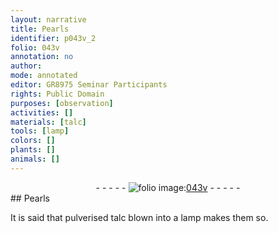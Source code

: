 ```yaml
---
layout: narrative
title: Pearls
identifier: p043v_2
folio: 043v
annotation: no
author:
mode: annotated
editor: GR8975 Seminar Participants
rights: Public Domain
purposes: [observation]
activities: []
materials: [talc]
tools: [lamp]
colors: []
plants: []
animals: []
---
```


 <div class="folio" align="center">- - - - - <a href="http://gallica.bnf.fr/ark:/12148/btv1b10500001g/f92.image" target="_blank"><img src="https://cu-mkp.github.io/GR8975-edition/assets/photo-icon.png" alt="folio image: " style="display:inline-block; margin-bottom:-3px;"/>043v</a> - - - - - </div>  
## Pearls

 
It is said that pulverised <span class="material">talc</span> blown into a <span class="tool">lamp</span> makes them so.
 